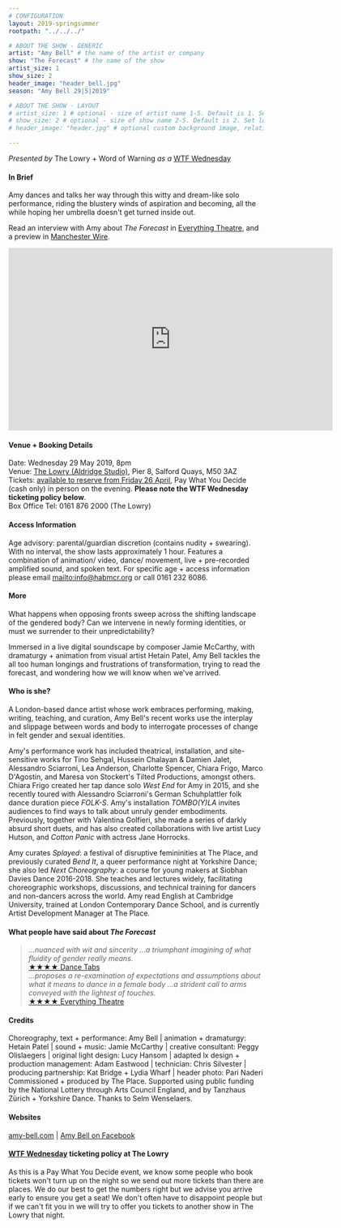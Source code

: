 ```yaml
---
# CONFIGURATION
layout: 2019-springsummer
rootpath: "../../../"

# ABOUT THE SHOW - GENERIC
artist: "Amy Bell" # the name of the artist or company
show: "The Forecast" # the name of the show
artist_size: 1
show_size: 2
header_image: "header_bell.jpg"    
season: "Amy Bell 29|5|2019"

# ABOUT THE SHOW - LAYOUT
# artist_size: 1 # optional - size of artist name 1-5. Default is 1. Set longer names to lower values
# show_size: 2 # optional - size of show name 2-5. Default is 2. Set longer names to lower values
# header_image: "header.jpg" # optional custom background image, relative to current page

---
```

*Presented by* The Lowry + Word of Warning *as a* <a href="http://thelowry.com/about-us/festivals-projects/take-a-risk/wtf-wednesday" target="_blank">WTF Wednesday</a>
         
#### In Brief      
Amy dances and talks her way through this witty and dream-like solo performance, riding the blustery winds of aspiration and becoming, all the while hoping her umbrella doesn't get turned inside out.        
         
Read an interview with Amy about *The Forecast* in <a href="http://everything-theatre.co.uk/2018/03/amy-bell-dance-forecast-splayed-festival-the-place.html" target="_blank">Everything Theatre</a>, and a preview in <a href="http://manchesterwire.co.uk/#!/theatre-wtf-wednesday-the-lowry-amy-bell" target="_blank">Manchester Wire</a>.           
           
<iframe src="http://player.vimeo.com/video/253926772" width="640" height="360" frameborder="0" allowfullscreen></iframe>         
           
#### Venue + Booking Details           
Date: Wednesday 29 May 2019, 8pm        
Venue: <a href="http://thelowry.com/visit-lowry/how-to-get-here" target="_blank">The Lowry (Aldridge Studio)</a>, Pier 8, Salford Quays, M50 3AZ         
Tickets: <a href="http://thelowry.com/whats-on/wtf-wednesday-amy-bell-the-forecast/" target="_blank">available to reserve from Friday 26 April</a>, Pay What You Decide (cash only) in person on the evening. **Please note the WTF Wednesday ticketing policy below**.          
Box Office Tel: 0161 876 2000 (The Lowry)          
          
#### Access Information        
Age advisory: parental/guardian discretion (contains nudity + swearing). With no interval, the show lasts approximately 1 hour. Features a combination of animation/ video, dance/ movement, live + pre-recorded amplified sound, and spoken text. For specific age + access information please email <mailto:info@habmcr.org> or call 0161 232 6086.        
             
#### More         
What happens when opposing fronts sweep across the shifting landscape of the gendered body? Can we intervene in newly forming identities, or must we surrender to their unpredictability?         
         
Immersed in a live digital soundscape by composer Jamie McCarthy, with dramaturgy + animation from visual artist Hetain Patel, Amy Bell tackles the all too human longings and frustrations of transformation, trying to read the forecast, and wondering how we will know when we've arrived.        
         
#### Who is she?        
A London-based dance artist whose work embraces performing, making, writing, teaching, and curation, Amy Bell's recent works use the interplay and slippage between words and body to interrogate processes of change in felt gender and sexual identities.            
       
Amy's performance work has included theatrical, installation, and site-sensitive works for Tino Sehgal, Hussein Chalayan & Damien Jalet, Alessandro Sciarroni, Lea Anderson, Charlotte Spencer, Chiara Frigo, Marco D'Agostin, and Maresa von Stockert's Tilted Productions, amongst others. Chiara Frigo created her tap dance solo *West End* for Amy in 2015, and she recently toured with Alessandro Sciarroni's German Schuhplattler folk dance duration piece *FOLK-S*. Amy's installation *TOMBO(Y)LA* invites audiences to find ways to talk about unruly gender embodiments. Previously, together with Valentina Golfieri, she made a series of darkly absurd short duets, and has also created collaborations with live artist Lucy Hutson, and *Cotton Panic* with actress Jane Horrocks.         
          
Amy curates *Splayed*: a festival of disruptive femininities at The Place, and previously curated *Bend It*, a queer performance night at Yorkshire Dance; she also led *Next Choreography*: a course for young makers at Siobhan Davies Dance 2016-2018. She teaches and lectures widely, facilitating choreographic workshops, discussions, and technical training for dancers and non-dancers across the world. Amy read English at Cambridge University, trained at London Contemporary Dance School, and is currently Artist Development Manager at The Place.              
           
#### What people have said about *The Forecast*         
>*…nuanced with wit and sincerity …a triumphant imagining of what fluidity of gender really means.*<br><a href="http://dancetabs.com/2018/03/amy-bell-the-forecast-london" target="_blank">★★★★ Dance Tabs</a><br>*…proposes a re-examination of expectations and assumptions about what it means to dance in a female body …a strident call to arms conveyed with the lightest of touches.*<br><a href="http://everything-theatre.co.uk/2018/03/the-forecast-the-place-review.html" target="_blank">★★★★ Everything Theatre</a>        
        
#### Credits          
Choreography, text + performance: Amy Bell | animation + dramaturgy: Hetain Patel | sound + music: Jamie McCarthy | creative consultant: Peggy Olislaegers | original light design: Lucy Hansom | adapted lx design + production management: Adam Eastwood | technician: Chris Silvester | producing partnership: Kat Bridge + Lydia Wharf | header photo: Pari Naderi<br>Commissioned + produced by The Place. Supported using public funding by the National Lottery through Arts Council England, and by Tanzhaus Zürich + Yorkshire Dance. Thanks to Selm Wenselaers.         
         
#### Websites          
<a href="http://amy-bell.com/currentworks/the-forecast" target="_blank">amy-bell.com</a> | <a href="http://www.facebook.com/amybelldance" target="_blank">Amy Bell on Facebook</a>       
        
#### <a href="http://thelowry.com/about-us/festivals-projects/take-a-risk/wtf-wednesday" target="_blank">WTF Wednesday</a> ticketing policy at The Lowry         
As this is a Pay What You Decide event, we know some people who book tickets won't turn up on the night so we send out more tickets than there are places. We do our best to get the numbers right but we advise you arrive early to ensure you get a seat! We don't often have to disappoint people but if we can't fit you in we will try to offer you tickets to another show in The Lowry that night.

